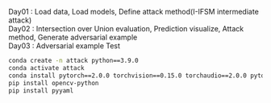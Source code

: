 Day01 : Load data, Load models, Define attack method(I-IFSM intermediate attack)<br/>
Day02 : Intersection over Union evaluation, Prediction visualize, Attack method, Generate adversarial example<br/>
Day03 : Adversarial example Test


```bash
conda create -n attack python==3.9.0
conda activate attack
conda install pytorch==2.0.0 torchvision==0.15.0 torchaudio==2.0.0 pytorch-cuda=11.8 -c pytorch -c nvidia
pip install opencv-python
pip install pyyaml
